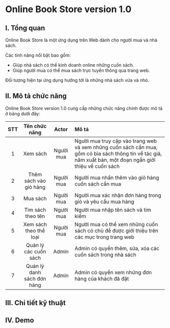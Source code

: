 # Online Book Store version 1.0
## I. Tổng quan
Online Book Store là một ứng dụng trên Web dành cho người mua và nhà sách.

Các tính năng nổi bật bao gồm:
- Giúp nhà sách có thể kinh doanh online những cuốn sách.
- Giúp người mua có thể mua sách trực tuyến thông qua trang web.

Đối tượng hiện tại ứng dụng hướng tới là những nhà sách vừa và nhỏ.

## II. Mô tả chức năng
Online Book Store version 1.0 cung cấp những chức năng chính được mô tả ở bảng dưới đây:

| STT      | Tên chức năng | Actor     | Mô tả     |
| :---:        |    :----:   |          :---: |          :--- |
| 1      | Xem sách       | Người mua   | Người mua truy cập vào trang web và xem những cuốn sách cần mua, gồm có bìa sách thông tin về   tác giả, năm xuất bản, một đoạn ngắn giới thiệu về cuốn sách |
| 2   | Thêm sách vào giỏ hàng        | Người mua      |  Người mua nhấn thêm vào giỏ hàng cuốn sách cần mua     |
| 3   | Mua sách        | Người mua      | Người mua xác nhận đơn hàng trong giỏ và yêu cầu mua hàng      |
| 4   | Tìm sách theo tên        | Người mua      |  Người mua nhập tên sách và tìm kiếm     |
| 5   | Xem sách theo thể loại        | Người mua      | Người mua có thể xem những cuốn sách có chủ đề được giới thiệu trên các mục trong trang web      |
| 6   | Quản lý các cuốn sách        | Admin      | Admin có quyền thêm, sửa, xóa các cuốn sách trong nhà sách      |
| 7  | Quản lý danh sách đơn hàng        | Admin      | Admin có quyền xem những đơn hàng của khách đã đặt      |

## III. Chi tiết kỹ thuật

## IV. Demo



